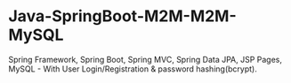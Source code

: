 # Java-SpringBoot-M2M-M2M-MySQL
Spring Framework, Spring Boot, Spring MVC, Spring Data JPA, JSP Pages, MySQL - With User Login/Registration &amp; password hashing(bcrypt).
